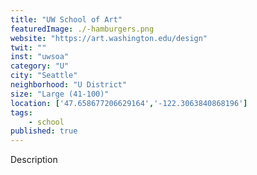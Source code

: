 ```yaml
---
title: "UW School of Art"
featuredImage: ./-hamburgers.png
website: "https://art.washington.edu/design"
twit: ""
inst: "uwsoa"
category: "U"
city: "Seattle"
neighborhood: "U District"
size: "Large (41-100)"
location: ['47.658677206629164','-122.3063840868196']
tags:
    - school
published: true
---
```


Description
